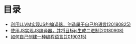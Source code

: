 # 目录
* [利用LLVM实现JS的编译器，创造属于自己的语言(20180825)](../llvm/jsvm_c/README.md)
* [使用JS实现JS编译器，并将目标js生成二进制(20180908)](../llvm/jsvm_js/README.md)
* [如何自己创建一种编程语言(20190315)](../llvm/how_to_ml/README.md)

